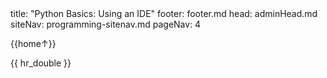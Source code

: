 <frontmatter>
title: "Python Basics: Using an IDE"
footer: footer.md
head: adminHead.md
siteNav: programming-sitenav.md
pageNav: 4
</frontmatter>

<include src="../../common/header.md" />

<div class="website-content" id="main">
<div id="toc">

{{home↑}}
  
</div>
<div id="main">

<include src="../ide/text.md" />{{ hr_double }}

</div>
</div>
